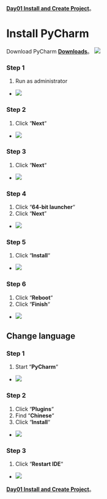 [**Day01 Install and Create Project**](https://github.com/AdamXu23/Python/tree/main/Day01%20Install%20and%20Create%20Project)。
# Install PyCharm
 Download PyCharm [**Downloads**](https://www.jetbrains.com/pycharm/download/#section=windows "在新分頁開啓鏈接")。
 ![](https://github.com/AdamXu23/Python/blob/main/Day01%20Install%20and%20Create%20Project/Install%20PyCharm/Image/PyCharm_Install_1.jpg)
### Step 1
1.  Run as administrator
*   ![](https://github.com/AdamXu23/Python/blob/main/Day01%20Install%20and%20Create%20Project/Install%20PyCharm/Image/PyCharm_Install_2.jpg)
### Step 2
1.  Click “**Next**“
*   ![](https://github.com/AdamXu23/Python/blob/main/Day01%20Install%20and%20Create%20Project/Install%20PyCharm/Image/PyCharm_Install_3.jpg)
### Step 3
1.   Click “**Next**“
*   ![](https://github.com/AdamXu23/Python/blob/main/Day01%20Install%20and%20Create%20Project/Install%20PyCharm/Image/PyCharm_Install_4.jpg)
### Step 4
1.   Click “**64-bit launcher**“
2.   Click “**Next**”
*   ![](https://github.com/AdamXu23/Python/blob/main/Day01%20Install%20and%20Create%20Project/Install%20PyCharm/Image/PyCharm_Install_5.jpg)
### Step 5
1.   Click “**Install**“
*   ![](https://github.com/AdamXu23/Python/blob/main/Day01%20Install%20and%20Create%20Project/Install%20PyCharm/Image/PyCharm_Install_6.jpg)
### Step 6
1.   Click “**Reboot**“
2.   Click “**Finish**“
*   ![](https://github.com/AdamXu23/Python/blob/main/Day01%20Install%20and%20Create%20Project/Install%20PyCharm/Image/PyCharm_Install_7.jpg)

## Change language
### Step 1
1.   Start “**PyCharm**“
*   ![](https://github.com/AdamXu23/Python/blob/main/Day01%20Install%20and%20Create%20Project/Install%20PyCharm/Image/PyCharm_Install_8.jpg)

### Step 2
1.   Click “**Plugins**“
2.   Find “**Chinese**“
3.   Click “**Install**“
*   ![](https://github.com/AdamXu23/Python/blob/main/Day01%20Install%20and%20Create%20Project/Install%20PyCharm/Image/PyCharm_Install_9.jpg)

### Step 3
1.   Click “**Restart IDE**“
*   ![](https://github.com/AdamXu23/Python/blob/main/Day01%20Install%20and%20Create%20Project/Install%20PyCharm/Image/PyCharm_Install_10.jpg)


[**Day01 Install and Create Project**](https://github.com/AdamXu23/Python/tree/main/Day01%20Install%20and%20Create%20Project)。
